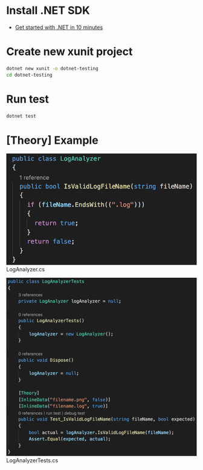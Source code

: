 # Install .NET SDK
- [Get started with .NET in 10 minutes](https://www.microsoft.com/net/learn/get-started/macos)

# Create new xunit project
```sh
dotnet new xunit -o dotnet-testing
cd dotnet-testing
```

# Run test
```sh
dotnet test
```

# [Theory] Example

![LogAnalyzer](https://raw.githubusercontent.com/kurozakizz/dotnet-testing/master/screenshots/LogAnalyzer.png)LogAnalyzer.cs

![LogAnalyzerTests](https://raw.githubusercontent.com/kurozakizz/dotnet-testing/master/screenshots/LogAnalyzerTests.png)LogAnalyzerTests.cs

